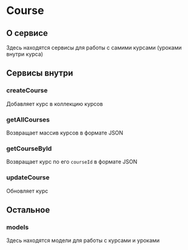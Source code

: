 # Course

## О сервисе
Здесь находятся сервисы для работы с самими курсами (уроками внутри курса)

## Сервисы внутри
### createCourse
Добавляет курс в коллекцию курсов
### getAllCourses
Возвращает массив курсов в формате JSON
### getCourseById
Возвращает курс по его <code>courseId</code> в формате JSON
### updateCourse
Обновляет курс

## Остальное
### models
Здесь находятся модели для работы с курсами и уроками

